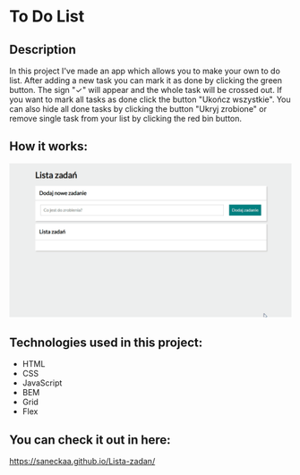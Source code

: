# To Do List

## Description
In this project I've made an app which allows you to make your own to do list. After adding a new task you can mark it as done by clicking the green button. 
The sign "✓" will appear and the whole task will be crossed out. If you want to mark all tasks as done click the button "Ukończ wszystkie". You can also hide all done tasks by clicking the button "Ukryj zrobione" or remove single task from your list by clicking the red bin button.

## How it works:
![](https://github.com/saneckaA/Lista-zadan/blob/main/images/Animation-todolist.gif?raw=true)

## Technologies used in this project:
- HTML
- CSS
- JavaScript
- BEM
- Grid
- Flex

## You can check it out in here:
https://saneckaa.github.io/Lista-zadan/
